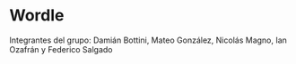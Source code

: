 # Wordle
Integrantes del grupo: Damián Bottini, Mateo González, Nicolás Magno, Ian Ozafrán y Federico Salgado
